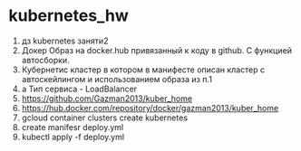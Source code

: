 # kubernetes_hw
1. дз kubernetes заняти2
2. Докер Образ на docker.hub привязанный к коду в github. С функцией автосборки.
3. Кубернетис кластер в котором в манифесте описан кластер с автоскейлингом и использованием образа из п.1
4. а Тип сервиса - LoadBalancer
5. https://github.com/Gazman2013/kuber_home
6. https://hub.docker.com/repository/docker/gazman2013/kuber_home
7. gcloud container clusters create kubernetes
8. create manifesr deploy.yml
9. kubectl apply -f deploy.yml
